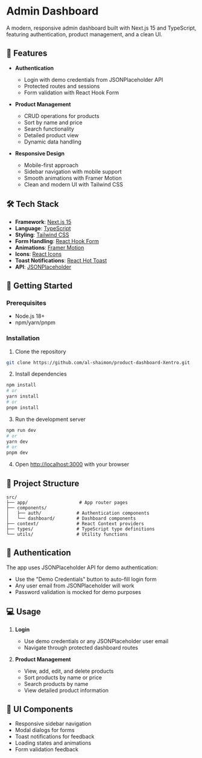 # Admin Dashboard

A modern, responsive admin dashboard built with Next.js 15 and TypeScript, featuring authentication,
product management, and a clean UI.

## 🚀 Features

- **Authentication**

  - Login with demo credentials from JSONPlaceholder API
  - Protected routes and sessions
  - Form validation with React Hook Form

- **Product Management**

  - CRUD operations for products
  - Sort by name and price
  - Search functionality
  - Detailed product view
  - Dynamic data handling

- **Responsive Design**
  - Mobile-first approach
  - Sidebar navigation with mobile support
  - Smooth animations with Framer Motion
  - Clean and modern UI with Tailwind CSS

## 🛠️ Tech Stack

- **Framework**: [Next.js 15](https://nextjs.org/)
- **Language**: [TypeScript](https://www.typescriptlang.org/)
- **Styling**: [Tailwind CSS](https://tailwindcss.com/)
- **Form Handling**: [React Hook Form](https://react-hook-form.com/)
- **Animations**: [Framer Motion](https://www.framer.com/motion/)
- **Icons**: [React Icons](https://react-icons.github.io/react-icons/)
- **Toast Notifications**: [React Hot Toast](https://react-hot-toast.com/)
- **API**: [JSONPlaceholder](https://jsonplaceholder.typicode.com/)

## 🚦 Getting Started

### Prerequisites

- Node.js 18+
- npm/yarn/pnpm

### Installation

1. Clone the repository

```bash
git clone https://github.com/al-shaimon/product-dashboard-Xentro.git
```

2. Install dependencies

```bash
npm install
# or
yarn install
# or
pnpm install
```

3. Run the development server

```bash
npm run dev
# or
yarn dev
# or
pnpm dev
```

4. Open [http://localhost:3000](http://localhost:3000) with your browser

## 📁 Project Structure

```
src/
├── app/                   # App router pages
├── components/
│   ├── auth/             # Authentication components
│   └── dashboard/        # Dashboard components
├── context/              # React Context providers
├── types/                # TypeScript type definitions
└── utils/                # Utility functions
```

## 🔐 Authentication

The app uses JSONPlaceholder API for demo authentication:

- Use the "Demo Credentials" button to auto-fill login form
- Any user email from JSONPlaceholder will work
- Password validation is mocked for demo purposes

## 💻 Usage

1. **Login**

   - Use demo credentials or any JSONPlaceholder user email
   - Navigate through protected dashboard routes

2. **Product Management**
   - View, add, edit, and delete products
   - Sort products by name or price
   - Search products by name
   - View detailed product information

## 🎨 UI Components

- Responsive sidebar navigation
- Modal dialogs for forms
- Toast notifications for feedback
- Loading states and animations
- Form validation feedback
